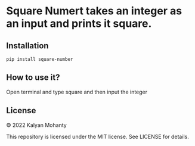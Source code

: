 # Square Numert takes an integer as an input and prints it square.

## Installation
```pip install square-number```

## How to use it?
Open terminal and type square and then input the integer

## License

© 2022 Kalyan Mohanty

This repository is licensed under the MIT license. See LICENSE for details.